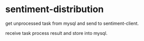 # sentiment-distribution
get unprocessed task from mysql and send to sentiment-client.

receive task process result and store into mysql.
